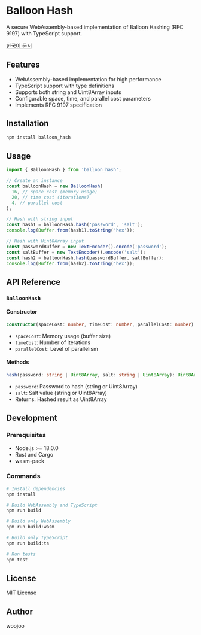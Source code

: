 # Balloon Hash

A secure WebAssembly-based implementation of Balloon Hashing (RFC 9197) with TypeScript support.

[한국어 문서](README.ko.md)

## Features

- WebAssembly-based implementation for high performance
- TypeScript support with type definitions
- Supports both string and Uint8Array inputs
- Configurable space, time, and parallel cost parameters
- Implements RFC 9197 specification

## Installation

```bash
npm install balloon_hash
```

## Usage

```typescript
import { BalloonHash } from 'balloon_hash';

// Create an instance
const balloonHash = new BalloonHash(
  16, // space cost (memory usage)
  20, // time cost (iterations)
  4, // parallel cost
);

// Hash with string input
const hash1 = balloonHash.hash('password', 'salt');
console.log(Buffer.from(hash1).toString('hex'));

// Hash with Uint8Array input
const passwordBuffer = new TextEncoder().encode('password');
const saltBuffer = new TextEncoder().encode('salt');
const hash2 = balloonHash.hash(passwordBuffer, saltBuffer);
console.log(Buffer.from(hash2).toString('hex'));
```

## API Reference

### `BalloonHash`

#### Constructor

```typescript
constructor(spaceCost: number, timeCost: number, parallelCost: number)
```

- `spaceCost`: Memory usage (buffer size)
- `timeCost`: Number of iterations
- `parallelCost`: Level of parallelism

#### Methods

```typescript
hash(password: string | Uint8Array, salt: string | Uint8Array): Uint8Array
```

- `password`: Password to hash (string or Uint8Array)
- `salt`: Salt value (string or Uint8Array)
- Returns: Hashed result as Uint8Array

## Development

### Prerequisites

- Node.js >= 18.0.0
- Rust and Cargo
- wasm-pack

### Commands

```bash
# Install dependencies
npm install

# Build WebAssembly and TypeScript
npm run build

# Build only WebAssembly
npm run build:wasm

# Build only TypeScript
npm run build:ts

# Run tests
npm test
```

## License

MIT License

## Author

woojoo
